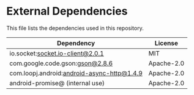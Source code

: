 # External Dependencies

This file lists the dependencies used in this repository.

| Dependency            | License    |
| --------------------- | ---------- |
|io.socket:socket.io-client@2.0.1     | MIT |
|com.google.code.gson:gson@2.8.6     | Apache-2.0 |
|com.loopj.android:android-async-http@1.4.9 | Apache-2.0 |
|android-promise@ (internal use) | Apache-2.0 |
